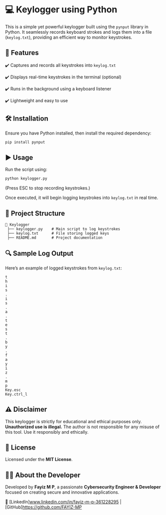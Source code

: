 # 💻 Keylogger using Python

This is a simple yet powerful keylogger built using the `pynput` library in Python. It seamlessly records keyboard strokes and logs them into a file (`keylog.txt`), providing an efficient way to monitor keystrokes.

## 🧿 Features
✔️ Captures and records all keystrokes into `keylog.txt`

✔️ Displays real-time keystrokes in the terminal (optional)

✔️ Runs in the background using a keyboard listener

✔️ Lightweight and easy to use

## 🛠 Installation
Ensure you have Python installed, then install the required dependency:

```bash
pip install pynput
```

## ▶️ Usage
Run the script using:

```bash
python keylogger.py
```
(Press ESC to stop recording keystrokes.)

Once executed, it will begin logging keystrokes into `keylog.txt` in real time.

## 📂 Project Structure
```
📂 Keylogger
 ├── keylogger.py    # Main script to log keystrokes
 ├── keylog.txt      # File storing logged keys
 ├── README.md       # Project documentation
```

## 🔍 Sample Log Output
Here’s an example of logged keystrokes from `keylog.txt`:

```
t
h
i
s
.
i
s
.
a
.
t
e
s
t
.
b
y
.
f
a
y
i
z
.
m
p
Key.esc
Key.ctrl_l
```

## ⚠️ Disclaimer
This keylogger is strictly for educational and ethical purposes only. **Unauthorized use is illegal.** The author is not responsible for any misuse of this tool. Use it responsibly and ethically.

## 📜 License
Licensed under the **MIT License**.

## 👨‍💻 About the Developer
Developed by **Fayiz M P**, a passionate **Cybersecurity Engineer & Developer** focused on creating secure and innovative applications.

🔗 [LinkedIn]www.linkedin.com/in/fayiz-m-p-361228295 | [GitHub]https://github.com/FAYIZ-MP

